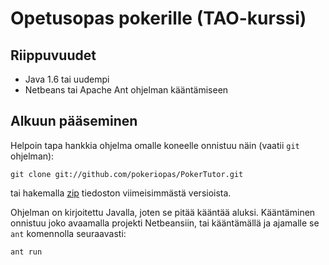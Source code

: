 # Opetusopas pokerille (TAO-kurssi)

## Riippuvuudet
* Java 1.6 tai uudempi
* Netbeans tai Apache Ant ohjelman kääntämiseen

## Alkuun pääseminen
Helpoin tapa hankkia ohjelma omalle koneelle onnistuu näin (vaatii `git`
ohjelman):

	git clone git://github.com/pokeriopas/PokerTutor.git

tai hakemalla [zip](https://github.com/pokeriopas/PokerTutor/zipball/master)
tiedoston viimeisimmästä versioista.

Ohjelman on kirjoitettu Javalla, joten se pitää kääntää aluksi. Kääntäminen
onnistuu joko avaamalla projekti Netbeansiin, tai kääntämällä ja ajamalle se
`ant` komennolla seuraavasti:

	ant run

